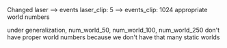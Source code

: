 Changed
laser --> events
laser_clip: 5 --> events_clip: 1024
appropriate world numbers

under generalization, num_world_50, num_world_100, num_world_250 don't have proper world numbers because we don't have that many static worlds